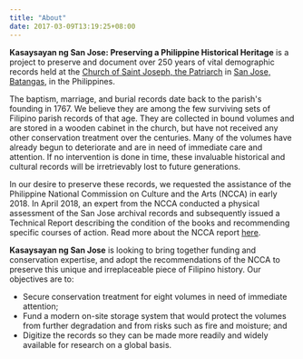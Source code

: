 ```yaml
---
title: "About"
date: 2017-03-09T13:19:25+08:00
---
```


**Kasaysayan ng San Jose: Preserving a Philippine Historical Heritage** is a project to preserve and document over 250 years of vital demographic records held at the [Church of Saint Joseph, the Patriarch](https://en.wikipedia.org/wiki/Saint_Joseph_the_Patriarch_Church_(Batangas)) in [San Jose, Batangas](https://en.wikipedia.org/wiki/San_Jose,_Batangas), in the Philippines.

The baptism, marriage, and burial records date back to the parish's founding in 1767. We believe they are among the few surviving sets of Filipino parish records of that age. They are collected in bound volumes and are stored in a wooden cabinet in the church, but have not received any other conservation treatment over the centuries. Many of the volumes have already begun to deteriorate and are in need of immediate care and attention. If no intervention is done in time, these invaluable historical and cultural records will be irretrievably lost to future generations.

In our desire to preserve these records, we requested the assistance of the Philippine National Commission on Culture and the Arts (NCCA) in early 2018. In April 2018, an expert from the NCCA conducted a physical assessment of the San Jose archival records and subsequently issued a Technical Report describing the condition of the books and recommending specific courses of action. Read more about the NCCA report [here](/blog/ncca-assessment-and-recommendations/).

**Kasaysayan ng San Jose** is looking to bring together funding and conservation expertise, and adopt the recommendations of the NCCA to preserve this unique and irreplaceable piece of Filipino history. Our objectives are to:

- Secure conservation treatment for eight volumes in need of immediate attention;
- Fund a modern on-site storage system that would protect the volumes from further degradation and from risks such as fire and moisture; and
- Digitize the records so they can be made more readily and widely available for research on a global basis.